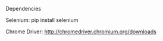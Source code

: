 Dependencies

Selenium: pip install selenium

Chrome Driver: http://chromedriver.chromium.org/downloads
